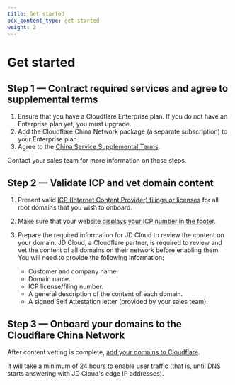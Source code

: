 ```yaml
---
title: Get started
pcx_content_type: get-started
weight: 2
---
```


# Get started

## Step 1 — Contract required services and agree to supplemental terms

1. Ensure that you have a Cloudflare Enterprise plan. If you do not have an Enterprise plan yet, you must upgrade.
2. Add the Cloudflare China Network package (a separate subscription) to your Enterprise plan.
3. Agree to the [China Service Supplemental Terms](https://www.cloudflare.com/supplemental-terms/#china-service).

Contact your sales team for more information on these steps.

## Step 2 — Validate ICP and vet domain content

1. Present valid [ICP (Internet Content Provider) filings or licenses](/china-network/concepts/icp/) for all root domains that you wish to onboard.

2. Make sure that your website [displays your ICP number in the footer](/china-network/concepts/icp/#displaying-your-icp-number).

3. Prepare the required information for JD Cloud to review the content on your domain. JD Cloud, a Cloudflare partner, is required to review and vet the content of all domains on their network before enabling them. You will need to provide the following information:

   - Customer and company name.
   - Domain name.
   - ICP license/filing number.
   - A general description of the content of each domain.
   - A signed Self Attestation letter (provided by your sales team).

## Step 3 — Onboard your domains to the Cloudflare China Network

After content vetting is complete, [add your domains to Cloudflare](/fundamentals/get-started/setup/add-site/).

It will take a minimum of 24 hours to enable user traffic (that is, until DNS starts answering with JD Cloud's edge IP addresses).
